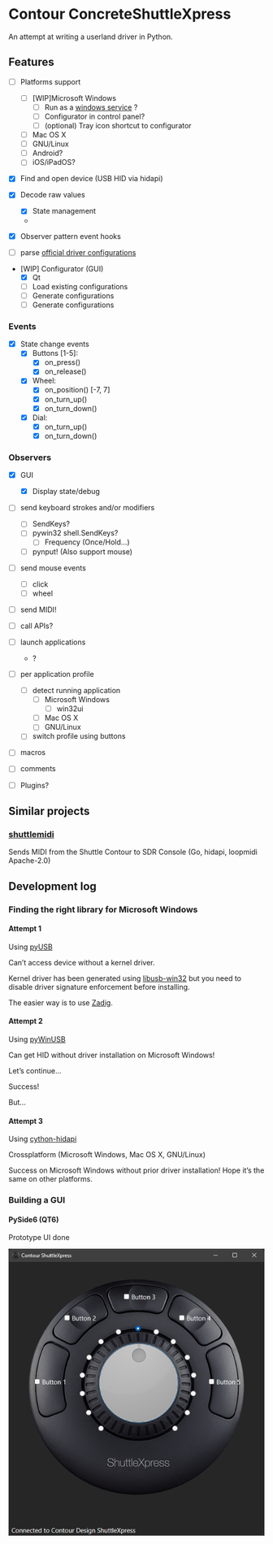 Contour ConcreteShuttleXpress
=====================

An attempt at writing a userland driver in Python.


Features
--------

- [ ] Platforms support
    - [ ] [WIP]Microsoft Windows
        - [ ] Run as a [windows service](http://thepythoncorner.com/dev/how-to-create-a-windows-service-in-python/) ?
        - [ ] Configurator in control panel?
        - [ ] (optional) Tray icon shortcut to configurator
    - [ ] Mac OS X
    - [ ] GNU/Linux
    - [ ] Android?
    - [ ] iOS/iPadOS?

- [x] Find and open device (USB HID via hidapi)

- [x] Decode raw values
    - [x] State management
    -
- [x] Observer pattern event hooks

- [ ] parse [official driver configurations](https://contourdesign.fr/support/windows-shuttle-settings/)

- [WIP] Configurator (GUI)
    - [x] Qt
    - [ ] Load existing configurations
    - [ ] Generate configurations
    - [ ] Generate configurations

### Events

- [x] State change events
    - [x] Buttons [1-5]:
        - [x] on_press()
        - [x] on_release()
    - [x] Wheel:
        - [x] on_position() [-7, 7]
        - [x] on_turn_up()
        - [x] on_turn_down()
    - [x] Dial:
        - [x] on_turn_up()
        - [x] on_turn_down()

### Observers

- [x] GUI
    - [x] Display state/debug

- [ ] send keyboard strokes and/or modifiers
    - [ ] SendKeys?
    - [ ] pywin32 shell.SendKeys?
        - [ ] Frequency (Once/Hold…)
    - [ ] pynput! (Also support mouse)

- [ ] send mouse events
    - [ ] click
    - [ ] wheel

- [ ] send MIDI!

- [ ] call APIs?

- [ ] launch applications
    - ?

- [ ] per application profile
    - [ ] detect running application
        - [ ] Microsoft Windows
            - [ ] win32ui
        - [ ] Mac OS X
        - [ ] GNU/Linux
    - [ ] switch profile using buttons

- [ ] macros

- [ ] comments

- [ ] Plugins?

Similar projects
----------------

### [shuttlemidi](https://github.com/dg1psi/shuttlemidi)

Sends MIDI from the Shuttle Contour to SDR Console (Go, hidapi, loopmidi Apache-2.0)


Development log
---------------

### Finding the right library for Microsoft Windows

#### Attempt 1

Using [pyUSB](https://pypi.org/project/pyusb/)

Can’t access device without a kernel driver.

Kernel driver has been generated using [libusb-win32](https://sourceforge.net/projects/libusb-win32/) but you need to 
disable driver signature enforcement before installing.

The easier way is to use [Zadig](https://zadig.akeo.ie/).

#### Attempt 2

Using [pyWinUSB](https://pypi.org/project/pywinusb/)

Can get HID without driver installation on Microsoft Windows!

Let’s continue…

Success!

But...

#### Attempt 3

Using [cython-hidapi](https://pypi.org/project/hidapi/)

Crossplatform (Microsoft Windows, Mac OS X, GNU/Linux)

Success on Microsoft Windows without prior driver installation!
Hope it’s the same on other platforms.

### Building a GUI

#### PySide6 (QT6)

Prototype UI done

![GUI prototype](GUIprototype.png)
